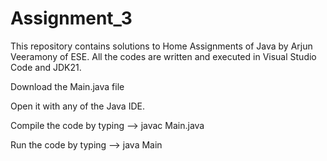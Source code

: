 # Assignment_3
This repository contains solutions to Home Assignments of Java by Arjun Veeramony of ESE. All the codes are written and executed in Visual Studio Code and JDK21.

Download the Main.java file

Open it with any of the Java IDE.

Compile the code by typing --> javac Main.java

Run the code by typing --> java Main
